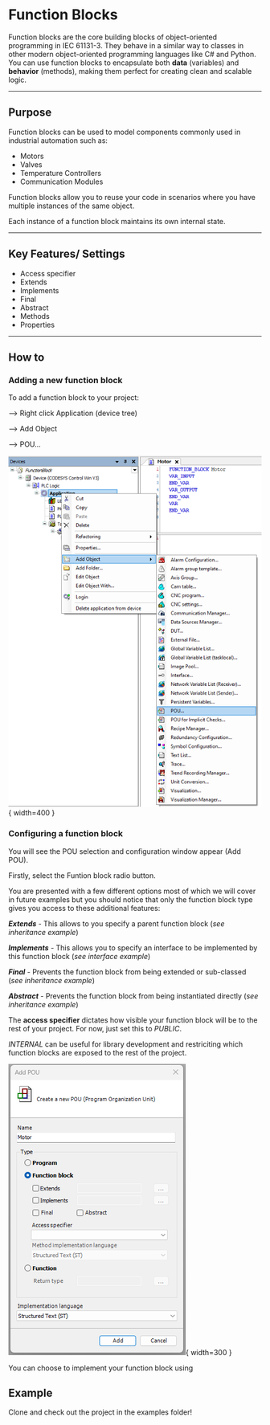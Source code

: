 # Function Blocks

Function blocks are the core building blocks of object-oriented programming in IEC 61131-3. 
They behave in a similar way to classes in other modern object-oriented programming languages like C# and Python. 
You can use function blocks to encapsulate both **data** (variables) and **behavior** (methods), making them perfect for creating clean and scalable logic.

---

## Purpose

Function blocks can be used to model components commonly used in industrial automation such as:
- Motors
- Valves
- Temperature Controllers
- Communication Modules

Function blocks allow you to reuse your code in scenarios where you have multiple instances of the same object.

Each instance of a function block maintains its own internal state.

---

## Key Features/ Settings
- Access specifier
- Extends
- Implements
- Final
- Abstract
- Methods
- Properties

---

## How to

### Adding a new function block
To add a function block to your project:

--> Right click Application (device tree)

--> Add Object 

--> POU...

![Insert POU](/private/images/FunctionBlocks/add-pou.png){ width=400 }


### Configuring a function block

You will see the POU selection and configuration window appear (Add POU).

Firstly, select the Funtion block radio button.

You are presented with a few different options most of which we will cover in future examples but you should notice that only the function block type gives you access to these additional features:

***Extends*** - This allows to you specify a parent function block (*see inheritance example*)

***Implements*** - This allows you to specify an interface to be implemented by this function block (*see interface example*)

***Final*** - Prevents the function block from being extended or sub-classed (*see inheritance example*)

***Abstract*** - Prevents the function block from being instantiated directly (*see inheritance example*)


The **access specifier** dictates how visible your function block will be to the rest of your project. For now, just set this to *PUBLIC*. 

*INTERNAL* can be useful for library development and restriciting which function blocks are exposed to the rest of the project.


![Insert POU](/private/images/FunctionBlocks/configure.png){ width=300 }

You can choose to implement your function block using 


## Example

Clone and check out the project in the examples folder!
